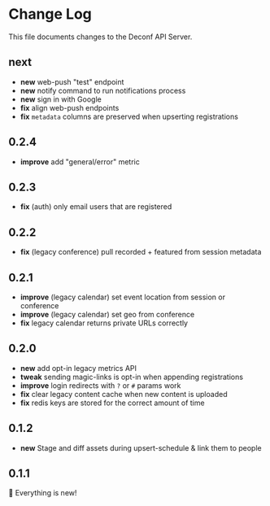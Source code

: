 # Change Log

This file documents changes to the Deconf API Server.

## next

- **new** web-push "test" endpoint
- **new** notify command to run notifications process
- **new** sign in with Google
- **fix** align web-push endpoints
- **fix** `metadata` columns are preserved when upserting registrations

## 0.2.4

- **improve** add "general/error" metric

## 0.2.3

- **fix** (auth) only email users that are registered

## 0.2.2

- **fix** (legacy conference) pull recorded + featured from session metadata

## 0.2.1

- **improve** (legacy calendar) set event location from session or conference
- **improve** (legacy calendar) set geo from conference
- **fix** legacy calendar returns private URLs correctly

## 0.2.0

- **new** add opt-in legacy metrics API
- **tweak** sending magic-links is opt-in when appending registrations
- **improve** login redirects with `?` or `#` params work
- **fix** clear legacy content cache when new content is uploaded
- **fix** redis keys are stored for the correct amount of time

## 0.1.2

- **new** Stage and diff assets during upsert-schedule & link them to people

## 0.1.1

🎉 Everything is new!
